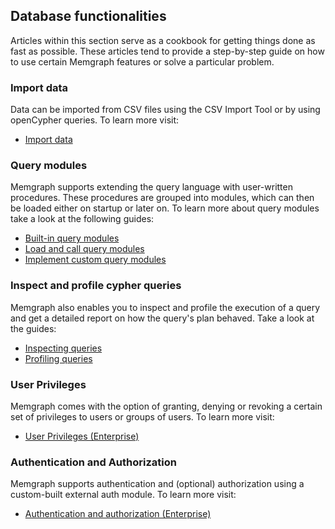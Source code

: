 ## Database functionalities

Articles within this section serve as a cookbook for getting
things done as fast as possible. These articles tend to provide a step-by-step
guide on how to use certain Memgraph features or solve a particular problem.

### Import data

Data can be imported from CSV files using the CSV Import Tool or by using openCypher queries. 
To learn more visit:
* [Import data](./import-data.md)

### Query modules

Memgraph supports extending the query language with user-written procedures. 
These procedures are grouped into modules, which can then be loaded either on startup or later on. 
To learn more about query modules take a look at the following guides:
* [Built-in query modules](./query_modules/built-in-query-modules.md)
* [Load and call query modules](./query_modules/load-call-query-modules.md)
* [Implement custom query modules](./query_modules/implement-query-modules.md)

### Inspect and profile cypher queries 

Memgraph also enables you to inspect and profile the execution of a query and get a detailed report 
on how the query's plan behaved. Take a look at the guides:
* [Inspecting queries](./inspecting-queries.md)
* [Profiling queries](./profiling-queries.md)

### User Privileges

Memgraph comes with the option of granting, denying or revoking a certain set of privileges to users or groups of users.
To learn more visit:
* [User Privileges (Enterprise)](./manage-user-privileges.md)

### Authentication and Authorization

Memgraph supports authentication and (optional) authorization using a custom-built external auth module.
To learn more visit:
* [Authentication and authorization (Enterprise)](./manage-users-using-ldap.md)